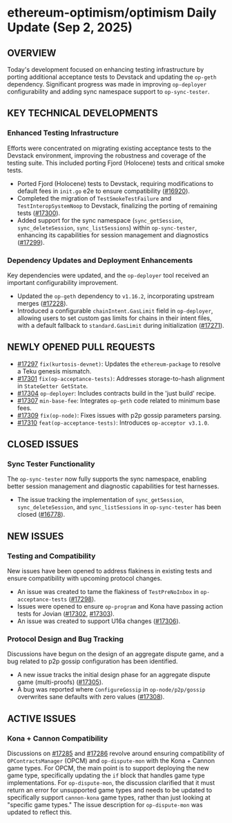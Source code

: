 # ethereum-optimism/optimism Daily Update (Sep 2, 2025)
## OVERVIEW 
Today's development focused on enhancing testing infrastructure by porting additional acceptance tests to Devstack and updating the `op-geth` dependency. Significant progress was made in improving `op-deployer` configurability and adding sync namespace support to `op-sync-tester`.

## KEY TECHNICAL DEVELOPMENTS

### Enhanced Testing Infrastructure
Efforts were concentrated on migrating existing acceptance tests to the Devstack environment, improving the robustness and coverage of the testing suite. This included porting Fjord (Holocene) tests and critical smoke tests.
- Ported Fjord (Holocene) tests to Devstack, requiring modifications to default fees in `init.go` e2e to ensure compatibility ([#16920](https://github.com/ethereum-optimism/optimism/pull/16920)).
- Completed the migration of `TestSmokeTestFailure` and `TestInteropSystemNoop` to Devstack, finalizing the porting of remaining tests ([#17300](https://github.com/ethereum-optimism/optimism/pull/17300)).
- Added support for the sync namespace (`sync_getSession`, `sync_deleteSession`, `sync_listSessions`) within `op-sync-tester`, enhancing its capabilities for session management and diagnostics ([#17299](https://github.com/ethereum-optimism/optimism/pull/17299)).

### Dependency Updates and Deployment Enhancements
Key dependencies were updated, and the `op-deployer` tool received an important configurability improvement.
- Updated the `op-geth` dependency to `v1.16.2`, incorporating upstream merges ([#17228](https://github.com/ethereum-optimism/optimism/pull/17228)).
- Introduced a configurable `chainIntent.GasLimit` field in `op-deployer`, allowing users to set custom gas limits for chains in their intent files, with a default fallback to `standard.GasLimit` during initialization ([#17271](https://github.com/ethereum-optimism/optimism/pull/17271)).

## NEWLY OPENED PULL REQUESTS
- [#17297](https://github.com/ethereum-optimism/optimism/pull/17297) `fix(kurtosis-devnet)`: Updates the `ethereum-package` to resolve a Teku genesis mismatch.
- [#17301](https://github.com/ethereum-optimism/optimism/pull/17301) `fix(op-acceptance-tests)`: Addresses storage-to-hash alignment in `StateGetter GetState`.
- [#17304](https://github.com/ethereum-optimism/optimism/pull/17304) `op-deployer`: Includes contracts build in the 'just build' recipe.
- [#17307](https://github.com/ethereum-optimism/optimism/pull/17307) `min-base-fee`: Integrates `op-geth` code related to minimum base fees.
- [#17309](https://github.com/ethereum-optimism/optimism/pull/17309) `fix(op-node)`: Fixes issues with p2p gossip parameters parsing.
- [#17310](https://github.com/ethereum-optimism/optimism/pull/17310) `feat(op-acceptance-tests)`: Introduces `op-acceptor v3.1.0`.

## CLOSED ISSUES

### Sync Tester Functionality
The `op-sync-tester` now fully supports the sync namespace, enabling better session management and diagnostic capabilities for test harnesses.
- The issue tracking the implementation of `sync_getSession`, `sync_deleteSession`, and `sync_listSessions` in `op-sync-tester` has been closed ([#16778](https://github.com/ethereum-optimism/optimism/issues/16778)).

## NEW ISSUES

### Testing and Compatibility
New issues have been opened to address flakiness in existing tests and ensure compatibility with upcoming protocol changes.
- An issue was created to tame the flakiness of `TestPreNoInbox` in `op-acceptance-tests` ([#17298](https://github.com/ethereum-optimism/optimism/issues/17298)).
- Issues were opened to ensure `op-program` and Kona have passing action tests for Jovian ([#17302](https://github.com/ethereum-optimism/optimism/issues/17302), [#17303](https://github.com/ethereum-optimism/optimism/issues/17303)).
- An issue was created to support U16a changes ([#17306](https://github.com/ethereum-optimism/optimism/issues/17306)).

### Protocol Design and Bug Tracking
Discussions have begun on the design of an aggregate dispute game, and a bug related to p2p gossip configuration has been identified.
- A new issue tracks the initial design phase for an aggregate dispute game (multi-proofs) ([#17305](https://github.com/ethereum-optimism/optimism/issues/17305)).
- A bug was reported where `ConfigureGossip` in `op-node/p2p/gossip` overwrites sane defaults with zero values ([#17308](https://github.com/ethereum-optimism/optimism/issues/17308)).

## ACTIVE ISSUES

### Kona + Cannon Compatibility
Discussions on [#17285](https://github.com/ethereum-optimism/optimism/issues/17285) and [#17286](https://github.com/ethereum-optimism/optimism/issues/17286) revolve around ensuring compatibility of `OPContractsManager` (OPCM) and `op-dispute-mon` with the Kona + Cannon game types. For OPCM, the main point is to support deploying the new game type, specifically updating the `if` block that handles game type implementations. For `op-dispute-mon`, the discussion clarified that it must return an error for unsupported game types and needs to be updated to specifically support `cannon-kona` game types, rather than just looking at "specific game types." The issue description for `op-dispute-mon` was updated to reflect this.